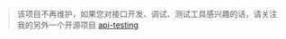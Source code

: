 > 该项目不再维护，如果您对接口开发、调试、测试工具感兴趣的话，请关注我的另外一个开源项目 [api-testing](https://github.com/LinuxSuRen/api-testing)

